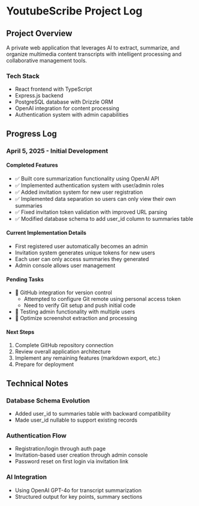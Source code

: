 # YoutubeScribe Project Log

## Project Overview
A private web application that leverages AI to extract, summarize, and organize multimedia content transcripts with intelligent processing and collaborative management tools.

### Tech Stack
- React frontend with TypeScript
- Express.js backend
- PostgreSQL database with Drizzle ORM
- OpenAI integration for content processing
- Authentication system with admin capabilities

## Progress Log

### April 5, 2025 - Initial Development

#### Completed Features
- ✅ Built core summarization functionality using OpenAI API
- ✅ Implemented authentication system with user/admin roles
- ✅ Added invitation system for new user registration
- ✅ Implemented data separation so users can only view their own summaries
- ✅ Fixed invitation token validation with improved URL parsing
- ✅ Modified database schema to add user_id column to summaries table

#### Current Implementation Details
- First registered user automatically becomes an admin
- Invitation system generates unique tokens for new users
- Each user can only access summaries they generated
- Admin console allows user management

#### Pending Tasks
- 🔄 GitHub integration for version control
  - Attempted to configure Git remote using personal access token
  - Need to verify Git setup and push initial code
- 🔄 Testing admin functionality with multiple users
- 🔄 Optimize screenshot extraction and processing

#### Next Steps
1. Complete GitHub repository connection
2. Review overall application architecture
3. Implement any remaining features (markdown export, etc.)
4. Prepare for deployment

## Technical Notes

### Database Schema Evolution
- Added user_id to summaries table with backward compatibility
- Made user_id nullable to support existing records

### Authentication Flow
- Registration/login through auth page
- Invitation-based user creation through admin console
- Password reset on first login via invitation link

### AI Integration
- Using OpenAI GPT-4o for transcript summarization
- Structured output for key points, summary sections

